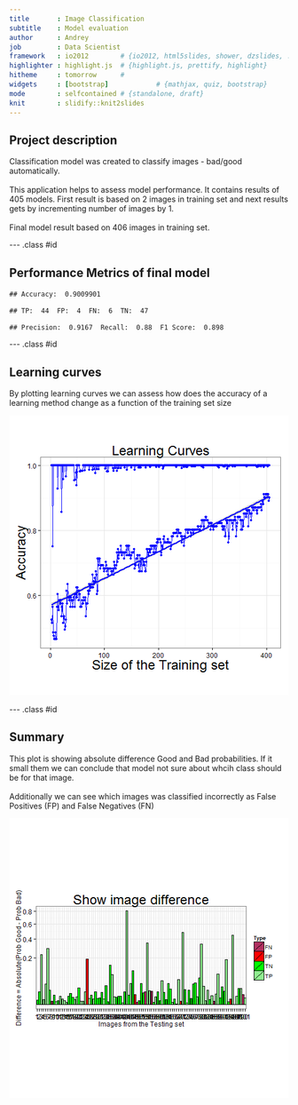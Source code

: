 ```yaml
---
title       : Image Classification
subtitle    : Model evaluation
author      : Andrey
job         : Data Scientist
framework   : io2012        # {io2012, html5slides, shower, dzslides, ...}
highlighter : highlight.js  # {highlight.js, prettify, highlight}
hitheme     : tomorrow      # 
widgets     : [bootstrap]            # {mathjax, quiz, bootstrap}
mode        : selfcontained # {standalone, draft}
knit        : slidify::knit2slides
---
```


## Project description

Classification model was created to classify images - bad/good automatically. 
<br><br>
This application helps to assess model performance. It contains results of 405 models. First result is based on 2 images in training set and next results gets by incrementing number of images by 1.
<br><br>
Final model result based on 406 images in training set.


--- .class #id 

## Performance Metrics of final model





```
## Accuracy:  0.9009901
```

```
## TP:  44  FP:  4  FN:  6  TN:  47
```

```
## Precision:  0.9167  Recall:  0.88  F1 Score:  0.898
```

--- .class #id 

## Learning curves

By plotting learning curves we can assess how does the accuracy of a learning method change as a function of the training set size

![plot of chunk unnamed-chunk-3](assets/fig/unnamed-chunk-3-1.png) 

--- .class #id 

## Summary

This plot is showing absolute difference Good and Bad probabilities. If it small them we can conclude that model not sure about whcih class should be for that image.
<br><br>
Additionally we can see which images was classified incorrectly as False Positives (FP) and False Negatives (FN)

![plot of chunk unnamed-chunk-4](assets/fig/unnamed-chunk-4-1.png) 



